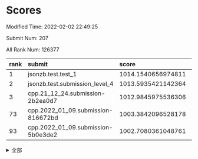 # Scores

Modified Time: 2022-02-02 22:49:25

Submit Num: 207

All Rank Num: 126377

| rank |               submit               |       score        |       sigma        | pk_num |
| :--- | :--------------------------------- | :----------------- | :----------------- | :----- |
| 1    | jsonzb.test.test_1                 | 1014.1540656974811 | 0.8461882674952584 | 2437   |
| 2    | jsonzb.test.submission_level_4     | 1013.5935421142364 | 0.8211641143772617 | 2440   |
| 3    | cpp.21_12_24.submission-2b2ea0d7   | 1012.9845975536306 | 0.7790604957244376 | 2445   |
| 73   | cpp.2022_01_09.submission-816672bd | 1003.3842096528178 | 0.724089636761541  | 2448   |
| 93   | cpp.2022_01_09.submission-5b0e3de2 | 1002.7080361048761 | 0.7091137764844645 | 2443   |


<details>
<summary>全部</summary>

| rank |                 submit                 |       score        |       sigma        | pk_num |
| :--- | :------------------------------------- | :----------------- | :----------------- | :----- |
| 1    | jsonzb.test.test_1                     | 1014.1540656974811 | 0.8461882674952584 | 2437   |
| 2    | jsonzb.test.submission_level_4         | 1013.5935421142364 | 0.8211641143772617 | 2440   |
| 3    | cpp.21_12_24.submission-2b2ea0d7       | 1012.9845975536306 | 0.7790604957244376 | 2445   |
| 4    | gobigger.level_3.submission_level_3_2  | 1012.5644821778892 | 0.812339077622607  | 2441   |
| 5    | gobigger.level_3.submission_level_3_16 | 1011.8881667467081 | 0.7742006029429229 | 2442   |
| 6    | gobigger.level_3.submission_level_3_29 | 1011.5405261814149 | 0.811219747988272  | 2439   |
| 7    | gobigger.level_3.submission_level_3_35 | 1011.3870495080188 | 0.7631960858421576 | 2442   |
| 8    | gobigger.level_3.submission_level_3_32 | 1011.3778039568921 | 0.7758427178684628 | 2442   |
| 9    | gobigger.level_3.submission_level_3_47 | 1011.14681870423   | 0.7698121746003125 | 2449   |
| 10   | gobigger.level_3.submission_level_3_19 | 1010.9856703857246 | 0.7669244096723543 | 2442   |
| 11   | gobigger.level_3.submission_level_3_46 | 1010.9778395696327 | 0.78591198388316   | 2442   |
| 12   | gobigger.level_3.submission_level_3_20 | 1010.6786954840754 | 0.7781992427194037 | 2441   |
| 13   | gobigger.level_3.submission_level_3_11 | 1010.6704629089394 | 0.7531279562970392 | 2440   |
| 14   | gobigger.level_3.submission_level_3_49 | 1010.6481327851419 | 0.7616656066900798 | 2435   |
| 15   | gobigger.level_3.submission_level_3_39 | 1010.4424566770025 | 0.7706009691426824 | 2439   |
| 16   | gobigger.level_3.submission_level_3_28 | 1010.4184243567877 | 0.7665673636888026 | 2445   |
| 17   | gobigger.level_3.submission_level_3_24 | 1010.410224236989  | 0.7824334323418055 | 2443   |
| 18   | gobigger.level_3.submission_level_3_1  | 1010.3281431867313 | 0.783863308950573  | 2443   |
| 19   | gobigger.level_3.submission_level_3_26 | 1010.2595140745856 | 0.7776539568828396 | 2443   |
| 20   | gobigger.level_3.submission_level_3_44 | 1010.2577197290003 | 0.7550473059892276 | 2442   |
| 21   | gobigger.level_3.submission_level_3_8  | 1010.2200290079068 | 0.7668605701464845 | 2445   |
| 22   | gobigger.level_3.submission_level_3_40 | 1010.1923505126935 | 0.7605716269872204 | 2444   |
| 23   | gobigger.level_3.submission_level_3_23 | 1010.1704671695624 | 0.7686687651256299 | 2445   |
| 24   | gobigger.level_3.submission_level_3_25 | 1010.1450995933519 | 0.7672074861067675 | 2445   |
| 25   | gobigger.level_3.submission_level_3_37 | 1010.1264306656265 | 0.7662162746078188 | 2443   |
| 26   | gobigger.level_3.submission_level_3_7  | 1010.0931034090476 | 0.7612163090081708 | 2443   |
| 27   | gobigger.level_3.submission_level_3_30 | 1010.012901251423  | 0.7523615628442857 | 2441   |
| 28   | gobigger.level_3.submission_level_3_22 | 1009.995805504484  | 0.761958728575827  | 2443   |
| 29   | gobigger.level_3.submission_level_3_17 | 1009.9859870148152 | 0.7679729590419699 | 2438   |
| 30   | gobigger.level_3.submission_level_3_27 | 1009.9022481127536 | 0.7790538717177521 | 2445   |
| 31   | gobigger.level_3.submission_level_3_33 | 1009.8640998414215 | 0.7344016494822577 | 2439   |
| 32   | gobigger.level_3.submission_level_3_5  | 1009.830191743011  | 0.7881530795895324 | 2445   |
| 33   | gobigger.level_3.submission_level_3_34 | 1009.6772173379611 | 0.7679912632597743 | 2440   |
| 34   | gobigger.level_3.submission_level_3_36 | 1009.6684477528463 | 0.7656668024601107 | 2450   |
| 35   | gobigger.level_3.submission_level_3_31 | 1009.6513371021769 | 0.7665708288132638 | 2441   |
| 36   | gobigger.level_3.submission_level_3_9  | 1009.6304532105805 | 0.7448938714250635 | 2442   |
| 37   | gobigger.level_3.submission_level_3_0  | 1009.6129901085318 | 0.7564387603025046 | 2442   |
| 38   | gobigger.level_3.submission_level_3_18 | 1009.5238704205921 | 0.7646607578254703 | 2441   |
| 39   | gobigger.level_3.submission_level_3_14 | 1009.491619526595  | 0.7642547602307151 | 2441   |
| 40   | gobigger.level_3.submission_level_3_38 | 1009.4867379202819 | 0.7676757323811447 | 2437   |
| 41   | gobigger.level_3.submission_level_3_4  | 1009.405758792024  | 0.7409890221619531 | 2438   |
| 42   | gobigger.level_3.submission_level_3_10 | 1009.3946193360736 | 0.7453343317121155 | 2443   |
| 43   | gobigger.level_3.submission_level_3_43 | 1009.368629949429  | 0.7626590570597076 | 2440   |
| 44   | gobigger.level_3.submission_level_3_15 | 1009.2685889396435 | 0.7640405558898044 | 2445   |
| 45   | gobigger.level_3.submission_level_3_41 | 1009.2603226113026 | 0.7425546402180275 | 2440   |
| 46   | gobigger.level_3.submission_level_3_48 | 1009.2055872825725 | 0.7551515195759492 | 2444   |
| 47   | gobigger.level_3.submission_level_3_13 | 1009.1798644927935 | 0.750308346946072  | 2442   |
| 48   | gobigger.level_3.submission_level_3_12 | 1009.1465163233086 | 0.7347779567182484 | 2442   |
| 49   | gobigger.level_3.submission_level_3_45 | 1008.9804921236733 | 0.7581945293919143 | 2442   |
| 50   | gobigger.level_3.submission_level_3_21 | 1008.8812569507206 | 0.7430095761859781 | 2443   |
| 51   | gobigger.level_3.submission_level_3_42 | 1008.7908303290986 | 0.7594177136646927 | 2443   |
| 52   | gobigger.level_3.submission_level_3_6  | 1008.7395872220715 | 0.7589400819450078 | 2442   |
| 53   | gobigger.level_3.submission_level_3_3  | 1007.5045493625043 | 0.73434100042908   | 2439   |
| 54   | gobigger.level_1.submission_level_1_23 | 1004.897984446118  | 0.7266217688731182 | 2446   |
| 55   | gobigger.level_1.submission_level_1_24 | 1004.647854116996  | 0.7171904442177759 | 2439   |
| 56   | gobigger.level_1.submission_level_1_43 | 1004.376948079079  | 0.7240199690457516 | 2436   |
| 57   | gobigger.level_1.submission_level_1_25 | 1004.319896828633  | 0.7120072551268019 | 2441   |
| 58   | gobigger.level_1.submission_level_1_48 | 1004.2788655158263 | 0.7256733544640211 | 2442   |
| 59   | gobigger.level_1.submission_level_1_4  | 1004.2376953418013 | 0.7121679999769865 | 2438   |
| 60   | gobigger.level_1.submission_level_1_32 | 1004.0523549279866 | 0.7144614221059061 | 2444   |
| 61   | gobigger.level_1.submission_level_1_41 | 1004.0511938791108 | 0.7315468754070684 | 2445   |
| 62   | gobigger.level_1.submission_level_1_31 | 1003.9674367380521 | 0.7177475554342356 | 2438   |
| 63   | gobigger.level_1.submission_level_1_17 | 1003.8026125739967 | 0.7127783220830056 | 2447   |
| 64   | gobigger.level_1.submission_level_1_10 | 1003.7874624392639 | 0.7278985788941655 | 2445   |
| 65   | gobigger.level_1.submission_level_1_46 | 1003.7846626275664 | 0.7131258973021966 | 2438   |
| 66   | gobigger.level_1.submission_level_1_34 | 1003.7247849017558 | 0.7103493355447673 | 2445   |
| 67   | gobigger.level_1.submission_level_1_44 | 1003.694862883759  | 0.7250273638167496 | 2441   |
| 68   | gobigger.level_1.submission_level_1_0  | 1003.6876017791207 | 0.7181478479680297 | 2444   |
| 69   | gobigger.level_1.submission_level_1_39 | 1003.6347552056793 | 0.7167911290260225 | 2441   |
| 70   | gobigger.level_1.submission_level_1_14 | 1003.6065819389488 | 0.7182767276676875 | 2442   |
| 71   | gobigger.level_1.submission_level_1_5  | 1003.560888191656  | 0.7150452469742491 | 2442   |
| 72   | gobigger.level_1.submission_level_1_40 | 1003.3899434630739 | 0.7089620486304185 | 2441   |
| 73   | cpp.2022_01_09.submission-816672bd     | 1003.3842096528178 | 0.724089636761541  | 2448   |
| 74   | gobigger.level_1.submission_level_1_1  | 1003.3399483431851 | 0.7144898168251579 | 2440   |
| 75   | gobigger.level_1.submission_level_1_49 | 1003.2897719239957 | 0.7131508459774469 | 2439   |
| 76   | gobigger.level_1.submission_level_1_26 | 1003.2755639662881 | 0.7157301949202737 | 2438   |
| 77   | gobigger.level_1.submission_level_1_13 | 1003.2608571055318 | 0.730910431501619  | 2436   |
| 78   | gobigger.level_1.submission_level_1_9  | 1003.24610618296   | 0.7120924942494812 | 2445   |
| 79   | gobigger.level_1.submission_level_1_20 | 1003.2083200831103 | 0.7203378957998906 | 2441   |
| 80   | gobigger.level_1.submission_level_1_28 | 1003.1340242017161 | 0.7066392628060691 | 2439   |
| 81   | gobigger.level_1.submission_level_1_37 | 1003.0717232603645 | 0.7248818042778402 | 2436   |
| 82   | gobigger.level_1.submission_level_1_16 | 1003.0643960862917 | 0.7246654026825943 | 2438   |
| 83   | gobigger.level_1.submission_level_1_29 | 1003.0483060934279 | 0.7128473791855443 | 2444   |
| 84   | gobigger.level_1.submission_level_1_22 | 1003.0013643303489 | 0.72360689946728   | 2448   |
| 85   | gobigger.level_1.submission_level_1_18 | 1002.9749335758419 | 0.7145762128079921 | 2446   |
| 86   | gobigger.level_1.submission_level_1_7  | 1002.9617124199626 | 0.7103977617207202 | 2443   |
| 87   | gobigger.level_1.submission_level_1_2  | 1002.9177658017865 | 0.7281690341215319 | 2442   |
| 88   | gobigger.level_1.submission_level_1_30 | 1002.9018738855161 | 0.7143086215384942 | 2442   |
| 89   | gobigger.level_1.submission_level_1_6  | 1002.8585048497459 | 0.7177705655846677 | 2441   |
| 90   | gobigger.level_1.submission_level_1_12 | 1002.8030439318691 | 0.7257986903552204 | 2441   |
| 91   | gobigger.level_1.submission_level_1_3  | 1002.7921087067858 | 0.7048845530316867 | 2443   |
| 92   | gobigger.level_1.submission_level_1_15 | 1002.7129995600642 | 0.7250327034113067 | 2441   |
| 93   | cpp.2022_01_09.submission-5b0e3de2     | 1002.7080361048761 | 0.7091137764844645 | 2443   |
| 94   | gobigger.level_1.submission_level_1_19 | 1002.7071975872901 | 0.7220903919251029 | 2443   |
| 95   | gobigger.level_1.submission_level_1_21 | 1002.6846596301019 | 0.7367590441134526 | 2439   |
| 96   | gobigger.level_1.submission_level_1_42 | 1002.6759243715586 | 0.7139033363090944 | 2446   |
| 97   | gobigger.level_1.submission_level_1_27 | 1002.6544395395442 | 0.7099501134641861 | 2444   |
| 98   | gobigger.level_1.submission_level_1_47 | 1002.606265463668  | 0.7076186900560825 | 2444   |
| 99   | gobigger.level_1.submission_level_1_38 | 1002.5712245674647 | 0.7137916161149038 | 2443   |
| 100  | gobigger.level_1.submission_level_1_36 | 1002.5278381865663 | 0.7232131780860565 | 2442   |
| 101  | gobigger.level_1.submission_level_1_8  | 1002.5052411634623 | 0.7171024540488118 | 2439   |
| 102  | gobigger.level_1.submission_level_1_45 | 1002.1473429904206 | 0.7164332697192144 | 2444   |
| 103  | gobigger.level_1.submission_level_1_11 | 1002.1101140231129 | 0.7155008462830595 | 2444   |
| 104  | gobigger.level_1.submission_level_1_35 | 1001.577091239542  | 0.728939652429222  | 2444   |
| 105  | gobigger.level_1.submission_level_1_33 | 1000.864534182685  | 0.7137467655391319 | 2442   |
| 106  | gobigger.random.submission_random_22   | 997.7375864588008  | 0.7072860383286002 | 2442   |
| 107  | gobigger.random.submission_random_12   | 997.1457016083901  | 0.7094561928119063 | 2443   |
| 108  | gobigger.random.submission_random_32   | 997.0251493648299  | 0.6987235516205967 | 2443   |
| 109  | gobigger.random.submission_random_48   | 996.5261999464385  | 0.6936292620705625 | 2446   |
| 110  | gobigger.random.submission_random_46   | 996.4949216214807  | 0.7042365624545732 | 2446   |
| 111  | gobigger.random.submission_random_19   | 996.4669161498678  | 0.703776722188478  | 2436   |
| 112  | gobigger.random.submission_random_5    | 996.3647924780015  | 0.6986044508653904 | 2442   |
| 113  | gobigger.random.submission_random_24   | 996.3351549549552  | 0.7168807918782177 | 2441   |
| 114  | gobigger.random.submission_random_47   | 996.3041951001867  | 0.7133596650410579 | 2446   |
| 115  | gobigger.random.submission_random_21   | 996.2896844515146  | 0.7146710458076496 | 2443   |
| 116  | gobigger.random.submission_random_49   | 996.27303693917    | 0.7043826045452773 | 2448   |
| 117  | gobigger.random.submission_random_36   | 996.2595629153658  | 0.7063895455706983 | 2435   |
| 118  | gobigger.random.submission_random_42   | 996.2427720095151  | 0.7163901903316324 | 2440   |
| 119  | gobigger.random.submission_random_10   | 996.2300874191893  | 0.7096807619731371 | 2438   |
| 120  | gobigger.random.submission_random_41   | 996.206200340761   | 0.7101895645793906 | 2446   |
| 121  | gobigger.random.submission_random_34   | 996.1858453262319  | 0.7169872066363732 | 2442   |
| 122  | gobigger.random.submission_random_6    | 996.160604071838   | 0.7158635582784358 | 2442   |
| 123  | gobigger.random.submission_random_31   | 996.1299001275013  | 0.715141150877292  | 2444   |
| 124  | gobigger.random.submission_random_27   | 996.061166043712   | 0.7105730441234179 | 2434   |
| 125  | gobigger.random.submission_random_17   | 995.990772825503   | 0.7098123208562398 | 2444   |
| 126  | gobigger.random.submission_random_45   | 995.9890270859094  | 0.7065904370694931 | 2446   |
| 127  | gobigger.random.submission_random_2    | 995.9797757276933  | 0.712160024547175  | 2441   |
| 128  | gobigger.random.submission_random_38   | 995.9412724990756  | 0.7114194060622155 | 2440   |
| 129  | gobigger.random.submission_random_16   | 995.9230118359704  | 0.7145830213771949 | 2440   |
| 130  | gobigger.random.submission_random_28   | 995.8901856834344  | 0.7070290175403467 | 2441   |
| 131  | gobigger.random.submission_random_29   | 995.879973512898   | 0.7071089307216069 | 2447   |
| 132  | gobigger.random.submission_random_39   | 995.8447398841143  | 0.6950957455654572 | 2445   |
| 133  | gobigger.random.submission_random_9    | 995.8140913454254  | 0.7182316533772919 | 2444   |
| 134  | gobigger.random.submission_random_23   | 995.7669389832439  | 0.7138477234804693 | 2441   |
| 135  | gobigger.random.submission_random_11   | 995.7349086400709  | 0.7048252536685177 | 2446   |
| 136  | gobigger.random.submission_random_25   | 995.7198309963545  | 0.6968037015452683 | 2437   |
| 137  | gobigger.random.submission_random_4    | 995.6921014742541  | 0.7343092246109242 | 2443   |
| 138  | gobigger.random.submission_random_14   | 995.690371581497   | 0.7137500285995164 | 2443   |
| 139  | gobigger.random.submission_random_26   | 995.6766462941293  | 0.711783693336164  | 2446   |
| 140  | gobigger.random.submission_random_44   | 995.6182906403693  | 0.7159759218739699 | 2439   |
| 141  | gobigger.random.submission_random_15   | 995.5122330608427  | 0.7109152715652406 | 2438   |
| 142  | gobigger.random.submission_random_18   | 995.4341802259266  | 0.6964719365020599 | 2435   |
| 143  | gobigger.random.submission_random_8    | 995.3619925482892  | 0.7021425214903518 | 2441   |
| 144  | gobigger.random.submission_random_40   | 995.3531066345777  | 0.7062248350382135 | 2446   |
| 145  | gobigger.random.submission_random_1    | 995.2984154436498  | 0.7007685382114096 | 2443   |
| 146  | gobigger.random.submission_random_30   | 995.1790638548703  | 0.7231788111299565 | 2438   |
| 147  | gobigger.random.submission_random_3    | 995.1436942781144  | 0.7144063635219887 | 2447   |
| 148  | gobigger.random.submission_random_20   | 995.1150554422852  | 0.7075840535255605 | 2444   |
| 149  | gobigger.random.submission_random_33   | 995.0445596923269  | 0.7186414305857618 | 2444   |
| 150  | gobigger.random.submission_random_13   | 995.0214124599233  | 0.7017234542958627 | 2443   |
| 151  | gobigger.random.submission_random_37   | 994.9979866476627  | 0.7139816874091165 | 2444   |
| 152  | gobigger.random.submission_random_7    | 994.8414001067666  | 0.7109228332634024 | 2447   |
| 153  | gobigger.random.submission_random_43   | 994.6980015605285  | 0.7213826718873381 | 2440   |
| 154  | gobigger.random.submission_random_35   | 994.5942736480791  | 0.7213532486149877 | 2438   |
| 155  | gobigger.random.submission_random_0    | 994.2581434360852  | 0.7133904388519086 | 2440   |
| 156  | gobigger.level_2.submission_level_2_37 | 994.1806239033602  | 0.7328520132035774 | 2440   |
| 157  | gobigger.level_2.submission_level_2_34 | 993.7976537931697  | 0.7425593306547146 | 2443   |
| 158  | gobigger.level_2.submission_level_2_10 | 993.6835023837237  | 0.7316687219321693 | 2444   |
| 159  | gobigger.level_2.submission_level_2_19 | 993.5133904674547  | 0.7294353192799913 | 2441   |
| 160  | gobigger.level_2.submission_level_2_8  | 993.4984820817273  | 0.7336226393554104 | 2448   |
| 161  | gobigger.level_2.submission_level_2_1  | 993.4526471239051  | 0.7221496741455417 | 2446   |
| 162  | gobigger.level_2.submission_level_2_31 | 993.3131796474534  | 0.7149272440739171 | 2449   |
| 163  | gobigger.level_2.submission_level_2_36 | 993.1704314551139  | 0.7354275409313149 | 2439   |
| 164  | gobigger.level_2.submission_level_2_11 | 992.9484324005572  | 0.7492106729900737 | 2445   |
| 165  | gobigger.level_2.submission_level_2_3  | 992.9344530011922  | 0.7274186639602949 | 2446   |
| 166  | gobigger.level_2.submission_level_2_29 | 992.8001966181547  | 0.7311093575846315 | 2447   |
| 167  | gobigger.level_2.submission_level_2_20 | 992.6711613992202  | 0.740458677169729  | 2443   |
| 168  | gobigger.level_2.submission_level_2_23 | 992.6610690283064  | 0.7306900062934594 | 2441   |
| 169  | gobigger.level_2.submission_level_2_39 | 992.628349065215   | 0.744470400513704  | 2439   |
| 170  | gobigger.level_2.submission_level_2_0  | 992.557501864489   | 0.7497283795889362 | 2448   |
| 171  | gobigger.level_2.submission_level_2_28 | 992.4320054775659  | 0.7544553086599011 | 2439   |
| 172  | gobigger.level_2.submission_level_2_45 | 992.4061167964552  | 0.7334460102607052 | 2447   |
| 173  | gobigger.level_2.submission_level_2_6  | 992.3170629638178  | 0.7348858101302612 | 2446   |
| 174  | gobigger.level_2.submission_level_2_41 | 992.2871758576304  | 0.724331387792245  | 2443   |
| 175  | gobigger.level_2.submission_level_2_14 | 992.2467873925411  | 0.7398903678158812 | 2442   |
| 176  | gobigger.level_2.submission_level_2_21 | 992.1765520286614  | 0.7250015663719419 | 2438   |
| 177  | gobigger.level_2.submission_level_2_9  | 992.1270187365858  | 0.75215879809622   | 2439   |
| 178  | gobigger.level_2.submission_level_2_33 | 992.1188882968642  | 0.7369543858874206 | 2443   |
| 179  | gobigger.level_2.submission_level_2_30 | 992.0934639232804  | 0.7533802789917583 | 2443   |
| 180  | gobigger.level_2.submission_level_2_22 | 992.0690277077646  | 0.7488397923967091 | 2444   |
| 181  | gobigger.level_2.submission_level_2_44 | 992.0433707257292  | 0.7553665715901455 | 2442   |
| 182  | gobigger.level_2.submission_level_2_16 | 992.0265819690563  | 0.7527940549640727 | 2434   |
| 183  | gobigger.level_2.submission_level_2_26 | 991.978268220419   | 0.7300070344155943 | 2443   |
| 184  | gobigger.level_2.submission_level_2_12 | 991.8726212233327  | 0.7592134310493425 | 2443   |
| 185  | gobigger.level_2.submission_level_2_7  | 991.8474114538163  | 0.7423685178212909 | 2439   |
| 186  | gobigger.level_2.submission_level_2_27 | 991.8334763295538  | 0.7532940968949281 | 2445   |
| 187  | gobigger.level_2.submission_level_2_49 | 991.757730773791   | 0.7341886877565048 | 2439   |
| 188  | gobigger.level_2.submission_level_2_40 | 991.7411854762307  | 0.7429296163083008 | 2441   |
| 189  | gobigger.level_2.submission_level_2_35 | 991.651639921224   | 0.7600834575006146 | 2434   |
| 190  | gobigger.level_2.submission_level_2_17 | 991.6071938399441  | 0.7476371304846979 | 2440   |
| 191  | gobigger.level_2.submission_level_2_46 | 991.6047109897019  | 0.7559762873170902 | 2441   |
| 192  | gobigger.level_2.submission_level_2_48 | 991.5205953530467  | 0.7456221976031799 | 2437   |
| 193  | gobigger.level_2.submission_level_2_4  | 991.4643768401387  | 0.7587168918144976 | 2443   |
| 194  | gobigger.level_2.submission_level_2_32 | 991.4544406811642  | 0.7494900719233815 | 2448   |
| 195  | gobigger.level_2.submission_level_2_2  | 991.4324985940174  | 0.7410678012281784 | 2442   |
| 196  | gobigger.level_2.submission_level_2_38 | 991.3666395448524  | 0.7472158809159405 | 2438   |
| 197  | gobigger.level_2.submission_level_2_43 | 991.3440063333348  | 0.7579689536041426 | 2445   |
| 198  | gobigger.level_2.submission_level_2_13 | 991.3168512176206  | 0.7451291681115222 | 2441   |
| 199  | gobigger.level_2.submission_level_2_15 | 991.2865476667129  | 0.7685218980233687 | 2441   |
| 200  | gobigger.level_2.submission_level_2_42 | 991.2103013659948  | 0.7624590818198216 | 2444   |
| 201  | gobigger.level_2.submission_level_2_47 | 991.1002754445368  | 0.762800760850446  | 2442   |
| 202  | gobigger.level_2.submission_level_2_25 | 990.9445083802574  | 0.7548136659814012 | 2443   |
| 203  | gobigger.level_2.submission_level_2_5  | 990.932526263329   | 0.7352262720163029 | 2442   |
| 204  | gobigger.level_2.submission_level_2_24 | 990.6050737824721  | 0.7716951636478941 | 2441   |
| 205  | gobigger.level_2.submission_level_2_18 | 990.2502041615082  | 0.7548422241950825 | 2441   |
| 206  | gobigger.none.submission_none_0        | 976.2922882667733  | 1.4490819714968817 | 2440   |
| 207  | gobigger.none.submission_none_1        | 976.2209039774561  | 1.4041699987609195 | 2443   |

</details>